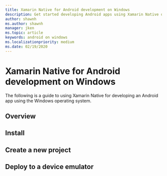 ```yaml
---
title: Xamarin Native for Android development on Windows
description: Get started developing Android apps using Xamarin Native on Windows.
author: shawnh 
ms.author: shawnh 
manager: jken
ms.topic: article
keywords: android on windows
ms.localizationpriority: medium
ms.date: 02/19/2020
---
```


# Xamarin Native for Android development on Windows

The following is a guide to using Xamarin Native for developing an Android app using the Windows operating system.

## Overview

## Install

## Create a new project

## Deploy to a device emulator

